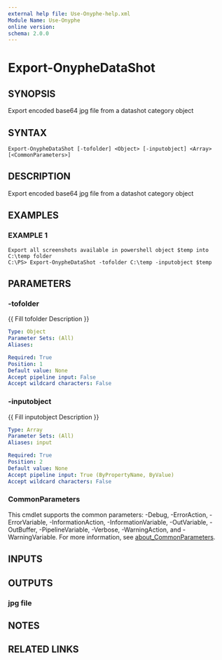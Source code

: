 ```yaml
---
external help file: Use-Onyphe-help.xml
Module Name: Use-Onyphe
online version:
schema: 2.0.0
---
```


# Export-OnypheDataShot

## SYNOPSIS
Export encoded base64 jpg file from a datashot category object

## SYNTAX

```
Export-OnypheDataShot [-tofolder] <Object> [-inputobject] <Array> [<CommonParameters>]
```

## DESCRIPTION
Export encoded base64 jpg file from a datashot category object

## EXAMPLES

### EXAMPLE 1
```
Export all screenshots available in powershell object $temp into C:\temp folder
C:\PS> Export-OnypheDataShot -tofolder C:\temp -inputobject $temp
```

## PARAMETERS

### -tofolder
{{ Fill tofolder Description }}

```yaml
Type: Object
Parameter Sets: (All)
Aliases:

Required: True
Position: 1
Default value: None
Accept pipeline input: False
Accept wildcard characters: False
```

### -inputobject
{{ Fill inputobject Description }}

```yaml
Type: Array
Parameter Sets: (All)
Aliases: input

Required: True
Position: 2
Default value: None
Accept pipeline input: True (ByPropertyName, ByValue)
Accept wildcard characters: False
```

### CommonParameters
This cmdlet supports the common parameters: -Debug, -ErrorAction, -ErrorVariable, -InformationAction, -InformationVariable, -OutVariable, -OutBuffer, -PipelineVariable, -Verbose, -WarningAction, and -WarningVariable. For more information, see [about_CommonParameters](http://go.microsoft.com/fwlink/?LinkID=113216).

## INPUTS

## OUTPUTS

### jpg file
## NOTES

## RELATED LINKS
